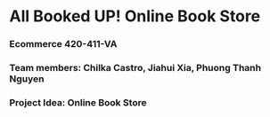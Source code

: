 # All Booked UP! Online Book Store
### Ecommerce 420-411-VA
### Team members: Chilka Castro, Jiahui Xia, Phuong Thanh Nguyen
### Project Idea: Online Book Store




